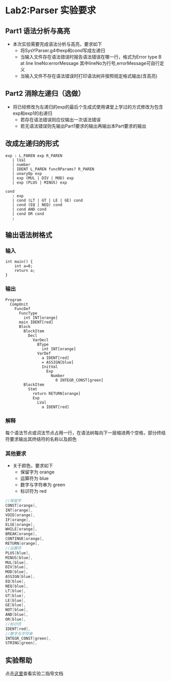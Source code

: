 # Lab2:Parser 实验要求


## Part1 语法分析与高亮
- 本次实验需要完成语法分析与高亮，要求如下
    - 将SysYParser.g4中exp和cond写成左递归
    - 当输入文件存在语法错误时报告语法错误在哪一行，格式为Error type B at line lineNo:errorMessage 其中lineNo为行号,errorMessage可自行定义
    - 当输入文件不存在语法错误时打印语法树并按照规定格式输出(含高亮)

## Part2 消除左递归（选做）
- 将已经修改为左递归的exp的最后个生成式使用课堂上学过的方式修改为包含exp和exp1的右递归
    - 若存在语法错误则应仅输出一次语法错误
    - 若无语法错误则先输出Part1要求的输出再输出本Part要求的输出

## 改成左递归的形式
``` antlr 
exp : L_PAREN exp R_PAREN
   | lVal
   | number
   | IDENT L_PAREN funcRParams? R_PAREN
   | unaryOp exp
   | exp (MUL | DIV | MOD) exp
   | exp (PLUS | MINUS) exp

cond
   : exp
   | cond (LT | GT | LE | GE) cond
   | cond (EQ | NEQ) cond
   | cond AND cond
   | cond OR cond
   ;
```

## 输出语法树格式
### 输入
```SysY
int main() {
    int a=0;
    return a;
}
```
### 输出
```
Program
  CompUnit
    FuncDef
      FuncType
        int INT[orange]
      main IDENT[red]
      Block
        BlockItem
          Decl
            VarDecl
              BType
                int INT[orange]
              VarDef
                a IDENT[red]
                = ASSIGN[blue]
                InitVal
                  Exp
                    Number
                      0 INTEGR_CONST[green]
        BlockItem
          Stmt
            return RETURN[orange]
            Exp
              LVal
                a IDENT[red]
```
### 解释
每个语法节点或词法节点占用一行，在语法树每向下一层缩进两个空格，部分终结符要求输出其终结符的名称以及颜色
### 其他要求
- 关于颜色，要求如下
    - 保留字为 orange
    - 运算符为 blue
    - 数字与字符串为 green
    - 标识符为 red
```java
//保留字
CONST[orange],
INT[orange], 
VOID[orange],
IF[orange], 
ELSE[orange], 
WHILE[orange], 
BREAK[orange], 
CONTINUE[orange], 
RETURN[orange],
//运算符
PLUS[blue], 
MINUS[blue], 
MUL[blue], 
DIV[blue], 
MOD[blue], 
ASSIGN[blue], 
EQ[blue], 
NEQ[blue], 
LT[blue], 
GT[blue],
LE[blue], 
GE[blue], 
NOT[blue], 
AND[blue], 
OR[blue],
//标识符 
IDENT[red], 
//数字与字符串
INTEGR_CONST[green],
STRING[green],
```

## 实验帮助
点击[这里](lab2-parser/help.md)查看实验二指导文档